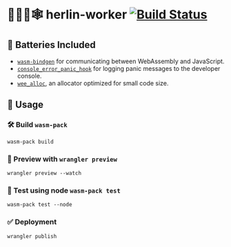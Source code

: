 # 👷‍♀️🦀🕸️ herlin-worker [![Build Status](https://travis-ci.com/Herlix/herlin-worker.svg?branch=master)](https://travis-ci.com/Herlix/herlin-worker)

## 🔋 Batteries Included

* [`wasm-bindgen`](https://github.com/rustwasm/wasm-bindgen) for communicating
  between WebAssembly and JavaScript.
* [`console_error_panic_hook`](https://github.com/rustwasm/console_error_panic_hook)
  for logging panic messages to the developer console.
* [`wee_alloc`](https://github.com/rustwasm/wee_alloc), an allocator optimized
  for small code size.

## 🚴 Usage

### 🛠️ Build `wasm-pack`
```
wasm-pack build
```

### 🔧 Preview with `wrangler preview`
```
wrangler preview --watch
```

### 🔬 Test using node `wasm-pack test`
```
wasm-pack test --node
```

### ✅ Deployment
```
wrangler publish
```

